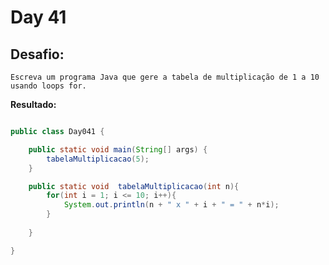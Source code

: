 # Day 41

## Desafio:

	Escreva um programa Java que gere a tabela de multiplicação de 1 a 10 usando loops for.

**Resultado:**

```java

public class Day041 {

    public static void main(String[] args) {
        tabelaMultiplicacao(5);
    }

    public static void  tabelaMultiplicacao(int n){
        for(int i = 1; i <= 10; i++){
            System.out.println(n + " x " + i + " = " + n*i);
        }
        
    }

}


